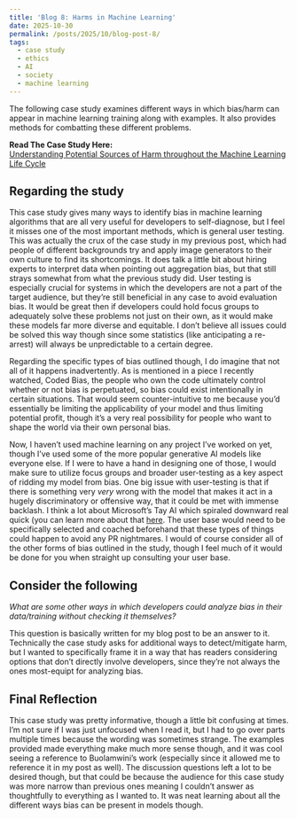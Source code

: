 ```yaml
---
title: 'Blog 8: Harms in Machine Learning'
date: 2025-10-30
permalink: /posts/2025/10/blog-post-8/
tags:
  - case study
  - ethics
  - AI
  - society
  - machine learning
---
```


The following case study examines different ways in which bias/harm can appear in machine learning training along with examples. It also provides methods for combatting these different problems.


**Read The Case Study Here:**  
[Understanding Potential Sources of Harm throughout the Machine Learning Life Cycle](https://mit-serc.pubpub.org/pub/potential-sources-of-harm-throughout-the-machine-learning-life-cycle/release/2)

Regarding the study
---
This case study gives many ways to identify bias in machine learning algorithms that are all very useful for developers to self-diagnose, but I feel it misses one of the most important methods, which is general user testing. This was actually the crux of the case study in my previous post, which had people of different backgrounds try and apply image generators to their own culture to find its shortcomings. It does talk a little bit about hiring experts to interpret data when pointing out aggregation bias, but that still strays somewhat from what the previous study did. User testing is especially crucial for systems in which the developers are not a part of the target audience, but they’re still beneficial in any case to avoid evaluation bias. It would be great then if developers could hold focus groups to adequately solve these problems not just on their own, as it would make these models far more diverse and equitable. I don’t believe all issues could be solved this way though since some statistics (like anticipating a re-arrest) will always be unpredictable to a certain degree. 

Regarding the specific types of bias outlined though, I do imagine that not all of it happens inadvertently. As is mentioned in a piece I recently watched, Coded Bias, the people who own the code ultimately control whether or not bias is perpetuated, so bias could exist intentionally in certain situations. That would seem counter-intuitive to me because you’d essentially be limiting the applicability of your model and thus limiting potential profit, though it’s a very real possibility for people who want to shape the world via their own personal bias. 

Now, I haven’t used machine learning on any project I’ve worked on yet, though I’ve used some of the more popular generative AI models like everyone else. If I were to have a hand in designing one of those, I would make sure to utilize focus groups and broader user-testing as a key aspect of ridding my model from bias. One big issue with user-testing is that if there is something very *very* wrong with the model that makes it act in a hugely discriminatory or offensive way, that it could be met with immense backlash. I think a lot about Microsoft’s Tay AI which spiraled downward real quick (you can learn more about that [here](https://en.wikipedia.org/wiki/Tay_(chatbot)). The user base would need to be specifically selected and coached beforehand that these types of things could happen to avoid any PR nightmares. I would of course consider all of the other forms of bias outlined in the study, though I feel much of it would be done for you when straight up consulting your user base.




Consider the following
---
*What are some other ways in which developers could analyze bias in their data/training without checking it themselves?*

This question is basically written for my blog post to be an answer to it. Technically the case study asks for additional ways to detect/mitigate harm, but I wanted to specifically frame it in a way that has readers considering options that don’t directly involve developers, since they’re not always the ones most-equipt for analyzing bias. 



Final Reflection
---

This case study was pretty informative, though a little bit confusing at times. I’m not sure if I was just unfocused when I read it, but I had to go over parts multiple times because the wording was sometimes strange. The examples provided made everything make much more sense though, and it was cool seeing a reference to Buolamwini’s work (especially since it allowed me to reference it in my post as well). The discussion questions left a lot to be desired though, but that could be because the audience for this case study was more narrow than previous ones meaning I couldn’t answer as thoughtfully to everything as I wanted to. It was neat learning about all the different ways bias can be present in models though.